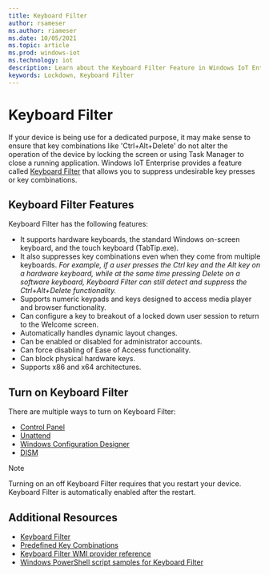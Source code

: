 ```yaml
---
title: Keyboard Filter
author: rsameser
ms.author: riameser
ms.date: 10/05/2021
ms.topic: article
ms.prod: windows-iot
ms.technology: iot
description: Learn about the Keyboard Filter Feature in Windows IoT Enterprise.
keywords: Lockdown, Keyboard Filter
---
```


# Keyboard Filter
If your device is being use for a dedicated purpose, it may make sense to ensure that key combinations like 'Ctrl+Alt+Delete' do not alter the operation of the device by locking the screen or using Task Manager to close a running application. Windows IoT Enterprise provides a feature called [Keyboard Filter](/windows-hardware/customize/enterprise/keyboardfilter#:~:text=Keyboard%20Filter.%20You%20can%20use%20Keyboard%20Filter%20to,using%20Task%20Manager%20to%20close%20a%20running%20application.) that allows you to suppress undesirable key presses or key combinations.

## Keyboard Filter Features
Keyboard Filter has the following features:
* It supports hardware keyboards, the standard Windows on-screen keyboard, and the touch keyboard (TabTip.exe).
* It also suppresses key combinations even when they come from multiple keyboards.
    *For example, if a user presses the Ctrl key and the Alt key on a hardware keyboard, while at the same time pressing Delete on a software keyboard, Keyboard Filter can still detect and suppress the Ctrl+Alt+Delete functionality.*
* Supports numeric keypads and keys designed to access media player and browser functionality.
* Can configure a key to breakout of a locked down user session to return to the Welcome screen.
* Automatically handles dynamic layout changes.
* Can be enabled or disabled for administrator accounts.
* Can force disabling of Ease of Access functionality.
* Can block physical hardware keys.
* Supports x86 and x64 architectures.

## Turn on Keyboard Filter
There are multiple ways to turn on Keyboard Filter:
* [Control Panel](/windows-hardware/customize/enterprise/keyboardfilter#turn-on-keyboard-filter-by-using-control-panel)
* [Unattend](/windows-hardware/customize/enterprise/keyboardfilter#configure-keyboard-using-unattend)
* [Windows Configuration Designer](/windows-hardware/customize/enterprise/keyboardfilter#turn-on-and-configure-keyboard-filter-using-windows-configuration-designer)
* [DISM](/windows-hardware/customize/enterprise/keyboardfilter#turn-on-and-configure-keyboard-filter-by-using-dism)

> [!NOTE]
>
> Turning on an off Keyboard Filter requires that you restart your device. Keyboard Filter is automatically enabled after the restart.

## Additional Resources
* [Keyboard Filter](/windows-hardware/customize/enterprise/keyboardfilter#turn-on-keyboard-filter)
* [Predefined Key Combinations](/windows-hardware/customize/enterprise/predefined-key-combinations)
* [Keyboard Filter WMI provider reference](/windows-hardware/customize/enterprise/keyboardfilter-wmi-provider-reference)
* [Windows PowerShell script samples for Keyboard Filter](/windows-hardware/customize/enterprise/keyboardfilter-powershell-script-samples)
